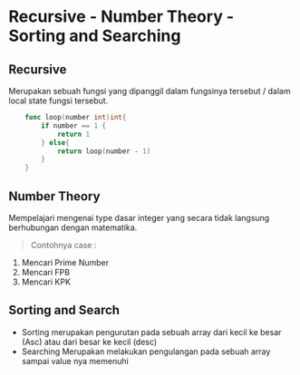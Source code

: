 # Recursive - Number Theory - Sorting and Searching

## Recursive
Merupakan sebuah fungsi yang dipanggil dalam fungsinya tersebut / dalam local state fungsi tersebut.

```go
    func loop(number int)int{
        if number == 1 {
            return 1
        } else{
            return loop(number - 1)
        }
    } 
```

## Number Theory
Mempelajari mengenai type dasar integer yang secara tidak langsung berhubungan dengan matematika.

> Contohnya case :
1. Mencari Prime Number
2. Mencari FPB
3. Mencari KPK

## Sorting and Search
* Sorting merupakan pengurutan pada sebuah array dari kecil ke besar (Asc) atau dari besar ke kecil (desc)
* Searching Merupakan melakukan pengulangan pada sebuah array sampai value nya memenuhi